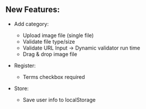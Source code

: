 ## New Features:
- Add category:
  - Upload image file (single file)
  - Validate file type/size
  - Validate URL Input -> Dynamic validator run time
  - Drag & drop image file


- Register:
  - Terms checkbox required


- Store:
  - Save user info to localStorage
